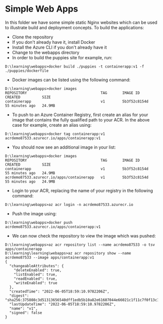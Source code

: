 # Simple Web Apps
In this folder we have some simple static Nginx websites which can be used to illustrate build and deployment concepts.
To build the applications:
* Clone the repository
* If you don't already have it, install Docker
* Install the Azure CLI if you don't already have it
* Change to the webapps directory
* In order to build the puppies site for example, run:
```shell
D:\learning\webapps>docker build ./puppies -t containerapp:v1 -f ./puppies/dockerfile
```
* Docker images can be listed using the following command:
```shell
D:\learning\webapps>docker images
REPOSITORY                                  TAG       IMAGE ID       CREATED          SIZE
containerapp                                v1        5b3f52c8154d   55 minutes ago   24.9MB
```
* To push to an Azure Container Registry, first create an alias for your image that contains the fully qualified path to your ACR. In the above case for example, create an alias using:
```shell
D:\learning\webapps>docker tag containerapp:v1 acrdemo87533.azurecr.io/apps/containerapp:v1
```
* You should now see an additional image in your list:
```shell
D:\learning\webapps>docker images
REPOSITORY                                  TAG       IMAGE ID       CREATED          SIZE
containerapp                                v1        5b3f52c8154d   55 minutes ago   24.9MB
acrdemo87533.azurecr.io/apps/containerapp   v1        5b3f52c8154d   55 minutes ago   24.9MB
```
* Login to your ACR, replacing the name of your registry in the following command:
```shell
D:\learning\webapps>az acr login -n acrdemo87533.azurecr.io
```
* Push the image using:
```shell
D:\learning\webapps>docker push acrdemo87533.azurecr.io/apps/containerapp:v1
```
* We can now check the repository to view the image which was pushed:
```shell
D:\learning\webapps>az acr repository list --name acrdemo87533 -o tsv
apps/containerapp
D:\learning\learning\webapps>az acr repository show --name acrdemo87533 --image apps/containerapp:v1
{
  "changeableAttributes": {
    "deleteEnabled": true,
    "listEnabled": true,
    "readEnabled": true,
    "writeEnabled": true
  },
  "createdTime": "2022-06-05T18:59:10.9782206Z",
  "digest": "sha256:375808c3d51313656540dff1edb5b10a82e61607044e66021c1f11c7f0f13c16",
  "lastUpdateTime": "2022-06-05T18:59:10.9782206Z",
  "name": "v1",
  "signed": false
}
```

